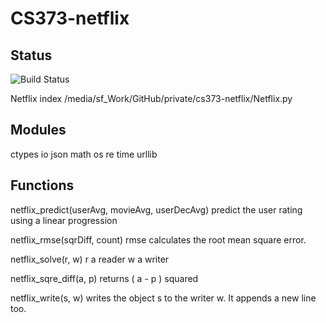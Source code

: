 # CS373-netflix

## Status
![Build Status](https://magnum.travis-ci.com/nelmiux/cs373-netflix.svg?token=d7DyZsL5MGsgRrcqFYN1&branch=master)

Netflix	index
/media/sf_Work/GitHub/private/cs373-netflix/Netflix.py

 
## Modules
      	  	
ctypes  io  json  math  os  re  time  urllib

 
## Functions
      	  	
netflix_predict(userAvg, movieAvg, userDecAvg)
    predict the user rating using a linear progression

netflix_rmse(sqrDiff, count)
    rmse calculates the root mean square error.

netflix_solve(r, w)
    r a reader
    w a writer

netflix_sqre_diff(a, p)
    returns ( a - p ) squared

netflix_write(s, w)
    writes the object s to the writer w.
    It appends a new line too.
